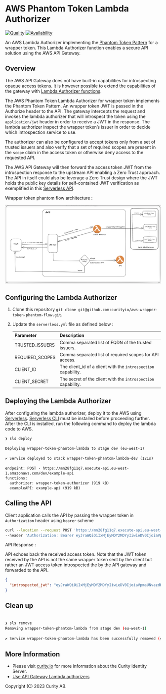 # AWS Phantom Token Lambda Authorizer

[![Quality](https://img.shields.io/badge/quality-experiment-red)](https://curity.io/resources/code-examples/status/)
[![Availability](https://img.shields.io/badge/availability-source-blue)](https://curity.io/resources/code-examples/status/)

An AWS Lambda Authorizer implementing the [Phantom Token Pattern](https://curity.io/resources/learn/phantom-token-pattern/) for a wrapper token. This Lambda Authorizer function enables a secure API solution using the AWS API Gateway.

## Overview

The AWS API Gateway does not have built-in capabilities for introspecting opaque access tokens. It is however possible to extend the capabilities of the gateway with [Lambda Authorizer functions](https://docs.aws.amazon.com/apigateway/latest/developerguide/apigateway-use-lambda-authorizer.html).

The AWS Phantom Token Lambda Authorizer for wrapper token implements the Phantom Token Pattern. An wrapper token JWT is passed in the Authorize header to the API. The gateway intercepts the request and invokes the lambda authorizer that will introspect the token using the `application/jwt` header in order to receive a JWT in the response. The lambda authorizer inspect the wrapper token’s issuer in order to decide which introspection service to use.

The authorizer can also be configured to accept tokens only from a set of trusted issuers and also verify that a set of required scopes are present in the `scope` claim in the access token or otherwise deny access to the requested API.

The AWS API Gateway will then forward the access token JWT from the introspection response to the upstream API enabling a Zero Trust approach. The API in itself could also be leverage a Zero Trust design where the JWT holds the public key details for self-contained JWT verification as exemplified in this [Serverless API](https://github.com/curityio/serverless-zero-trust-api).

Wrapper token phantom flow architecture :

![deployment pattern](./docs/wrapper-token-phantom-flow.png 'deployment pattern')

## Configuring the Lambda Authorizer

1. Clone this repository `git clone git@github.com:curityio/aws-wrapper-token-phantom-flow.git`.
2. Update the `serverless.yml` file as defined below :

   | Parameter       | Description                                                    |
   | --------------- | -------------------------------------------------------------- |
   | TRUSTED_ISSUERS | Comma separated list of FQDN of the trusted issuers.           |
   | REQUIRED_SCOPES | Comma separated list of required scopes for API access.        |
   | CLIENT_ID       | The client_id of a client with the `introspection` capability. |
   | CLIENT_SECRET   | The secret of the client with the `introspection` capability.  |

## Deploying the Lambda Authorizer

After configuring the lambda authorizer, deploy it to the AWS using [Serverless](https://www.serverless.com/).
[Serverless CLI](https://www.serverless.com/framework/docs/getting-started) must be installed before proceeding further. After the CLI is installed, run the following command to deploy the lambda code to AWS.

```
❯ sls deploy

Deploying wrapper-token-phantom-lambda to stage dev (eu-west-1)

✔ Service deployed to stack wrapper-token-phantom-lambda-dev (121s)

endpoint: POST - https://mn28fg11q7.execute-api.eu-west-1.amazonaws.com/dev/example-api
functions:
  authorizer: wrapper-token-authorizer (919 kB)
  exampleAPI: example-api (919 kB)

```

## Calling the API

Client application calls the API by passing the wrapper token in `Authorization` header using `bearer` scheme

```bash
curl --location --request POST 'https://mn28fg11q7.execute-api.eu-west-1.amazonaws.com/dev/example-api' \
--header 'Authorization: Bearer eyJraWQiOiIxMjEyMDY2MDYyIiwieDV0IjoiaVpmaUNvazdHRGpwRnRmc0xEYW5tcUJpY3JVIiwiYWxnIjoiUlMyNTYifQ.eyJhdWQiOiJjbGllbnQtYnJhbmQxIiwiYXpwIjoiY2xpZW50LWJyYW5kMSIsImlzcyI6Imh0dHBzOi8vNTNhNC0yNDA1LTIwMS01YzBlLTM4MzktMTQ4Mi0xZDE1LWVlM2ItODY0Mi5pbi5uZ3Jvay5pby9icmFuZDEvb2F1dGgtYW5vbnltb3VzIiwiZXhwIjoxNjczODg1NDgxLCJpYXQiOjE2NzM4NDk0ODEsImp0aSI6IlAkZjA3YjBlODYtOGMzYS00ZTUwLWJjYmItNTg0ZmFkNThlNTNmIn0.qkzIzj_GU-UIeG0f11BeVyczz0tcxJujMz75QpEmNQTYCQ4zDLCcz4S5RFZr2-51AsQH26VrUjQixI3Li_1323sN5GFEuvgg5TzzirpFE9Ai1ABnMjUfQ96KOTaz5Jph8SHhnCR7UG3PmAu9onUIDOZ-ohrxJW425Uh3UPc9ERj56Gp4LchR8jTKw-nNFNnxXALpF7ZyLzrrNBN6CM9g-kC3MWZce5qldmECZ9YGXmMk_BazLbJLWzDh4VgtnExwzyzkvY0vZcf6F0ud15GJ2861NQhMxLx-hKTIGIOjIn80jZa5G7paR133kYMoZ9268IczHuYesdcFOMWnwjbDGg'
```

API Response :

API echoes back the received access token. Note that the JWT token received by the API is not the same wrapper token sent by the client but rather an JWT access token introspected the by the API gateway and forwarded to the API.

```json
{
  "introspected_jwt": "eyJraWQiOiIxMjEyMDY2MDYyIiwieDV0IjoiaVpmaUNvazdHRGpwRnRmc0xEYW5tcUJpY3JVIiwiYWxnIjoiUlMyNTYifQ.eyJqdGkiOiIwZjlmZmY4Yy1iNmM3LTRmM2QtOGU5YS0zMjc2OTA1ZWQ5OWMiLCJkZWxlZ2F0aW9uSWQiOiJkMDg0Njc5ZC0zOGI0LTRiNjYtOThmYy0zMGVhMzk5NGQ1YTQiLCJleHAiOjE2NzM4ODU0ODEsIm5iZiI6MTY3Mzg0OTQ4MSwic2NvcGUiOiJvcGVuaWQiLCJpc3MiOiJodHRwczovLzUzYTQtMjQwNS0yMDEtNWMwZS0zODM5LTE0ODItMWQxNS1lZTNiLTg2NDIuaW4ubmdyb2suaW8vYnJhbmQxL29hdXRoLWFub255bW91cyIsInN1YiI6InN1cmVuIiwiYXVkIjoiY2xpZW50LWJyYW5kMSIsImlhdCI6MTY3Mzg0OTQ4MSwicHVycG9zZSI6ImFjY2Vzc190b2tlbiJ9.wG0q0XcCYKr_-A_fNjb1kqdLhxE03niCoFE8EFy3whuGlce_f3B6OK1JxXhIiO4Jls-hK8hjrj0v7YwPaBX8GVhLPDJXr3dROyTGlDEkfSR0fxjwkEdTChVP4Cu8X_D7KP5EPjj_DhQkQ6ZopQeKkC2PW4d9A3tvdKH1QhUvo6YJdwgQpeyJSKTzBNT3VDwHVR2PZAreOeYXUjgWAvXQttLmypGwo2ZAhIWeQAiss-F9eLR88yxYpK7ZBoMbYWTJbF348i03czhIpa9e4DPPa5qPK1WKEPpQk3b6dXbcp_qipRC2pWWTNE0Rxd65mX29CivTqEOLVLEtAP9I9Hksiw"
}
```

## Clean up

```bash

❯ sls remove
Removing wrapper-token-phantom-lambda from stage dev (eu-west-1)

✔ Service wrapper-token-phantom-lambda has been successfully removed (48s)

```

## More Information

- Please visit [curity.io](https://curity.io/) for more information about the Curity Identity Server.
- [Use API Gateway Lambda authorizers](https://docs.aws.amazon.com/apigateway/latest/developerguide/apigateway-use-lambda-authorizer.html)

Copyright (C) 2023 Curity AB.
